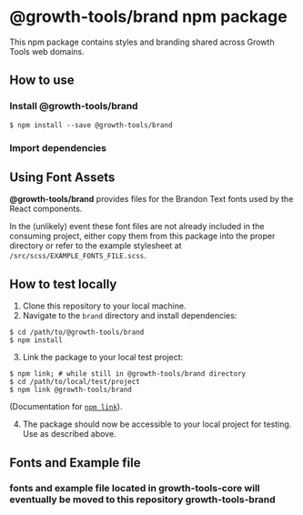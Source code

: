 # @growth-tools/brand npm package

This npm package contains styles and branding shared across Growth Tools web domains.

## How to use

### Install @growth-tools/brand

`$ npm install --save @growth-tools/brand`

### Import dependencies

## Using Font Assets

**@growth-tools/brand** provides files for the Brandon Text fonts used by the React components.

In the (unlikely) event these font files are not already included in the consuming project, either copy them from this package into the proper directory or refer to the example stylesheet at `/src/scss/EXAMPLE_FONTS_FILE.scss`.


## How to test locally

1. Clone this repository to your local machine.
2. Navigate to the `brand` directory and install dependencies:
```
$ cd /path/to/@growth-tools/brand
$ npm install
```
3. Link the package to your local test project:
```
$ npm link; # while still in @growth-tools/brand directory
$ cd /path/to/local/test/project
$ npm link @growth-tools/brand
```
(Documentation for [`npm link`](https://docs.npmjs.com/cli/link.html)).

4. The package should now be accessible to your local project for testing. Use as described above.

## Fonts and Example file
### fonts and example file located in growth-tools-core will eventually be moved to this repository growth-tools-brand
